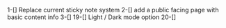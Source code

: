 1-[] Replace current sticky note system
2-[] add a public facing page with basic content info
3-[] 
19-[] Light / Dark mode option 
20-[] 